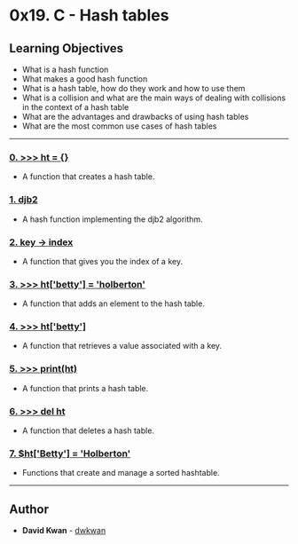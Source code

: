 # 0x19. C - Hash tables

## Learning Objectives

* What is a hash function
* What makes a good hash function
* What is a hash table, how do they work and how to use them
* What is a collision and what are the main ways of dealing with collisions in the context of a hash table
* What are the advantages and drawbacks of using hash tables
* What are the most common use cases of hash tables

---

### [0. >>> ht = {}](./0-hash_table_create.c)
* A function that creates a hash table.


### [1. djb2](./1-djb2.c)
* A hash function implementing the djb2 algorithm.


### [2. key -> index](./2-key_index.c)
* A function that gives you the index of a key.


### [3. >>> ht['betty'] = 'holberton'](./3-hash_table_set.c)
* A function that adds an element to the hash table.


### [4. >>> ht['betty']](./4-hash_table_get.c)
* A function that retrieves a value associated with a key.


### [5. >>> print(ht)](./5-hash_table_print.c)
* A function that prints a hash table.


### [6. >>> del ht](./6-hash_table_delete.c)
* A function that deletes a hash table.


### [7. $ht['Betty'] = 'Holberton'](./100-sorted_hash_table.c)
* Functions that create and manage a sorted hashtable.

---

## Author
* **David Kwan** - [dwkwan](https://github.com/dwkwan)